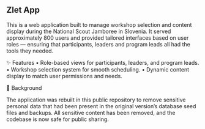 ## Zlet App

This is a web application built to manage workshop selection and content display during the National Scout Jamboree in Slovenia.
It served approximately 800 users and provided tailored interfaces based on user roles — ensuring that participants, leaders and program leads all had the tools they needed.

✨ Features
	•	Role-based views for participants, leaders, and program leads.
	•	Workshop selection system for smooth scheduling.
	•	Dynamic content display to match user permissions and needs.

📜 Background

The application was rebuilt in this public repository to remove sensitive personal data that had been present in the original version’s database seed files and backups.
All sensitive content has been removed, and the codebase is now safe for public sharing.
